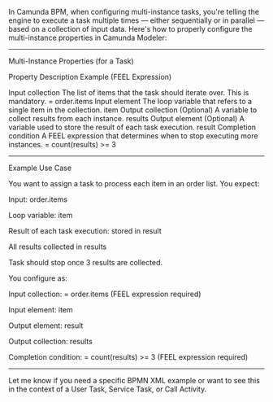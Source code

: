 In Camunda BPM, when configuring multi-instance tasks, you're telling the engine to execute a task multiple times — either sequentially or in parallel — based on a collection of input data. Here's how to properly configure the multi-instance properties in Camunda Modeler:


---

Multi-Instance Properties (for a Task)

Property	Description	Example (FEEL Expression)

Input collection	The list of items that the task should iterate over. This is mandatory.	= order.items
Input element	The loop variable that refers to a single item in the collection.	item
Output collection	(Optional) A variable to collect results from each instance.	results
Output element	(Optional) A variable used to store the result of each task execution.	result
Completion condition	A FEEL expression that determines when to stop executing more instances.	= count(results) >= 3



---

Example Use Case

You want to assign a task to process each item in an order list. You expect:

Input: order.items

Loop variable: item

Result of each task execution: stored in result

All results collected in results

Task should stop once 3 results are collected.


You configure as:

Input collection: = order.items (FEEL expression required)

Input element: item

Output element: result

Output collection: results

Completion condition: = count(results) >= 3 (FEEL expression required)



---

Let me know if you need a specific BPMN XML example or want to see this in the context of a User Task, Service Task, or Call Activity.

